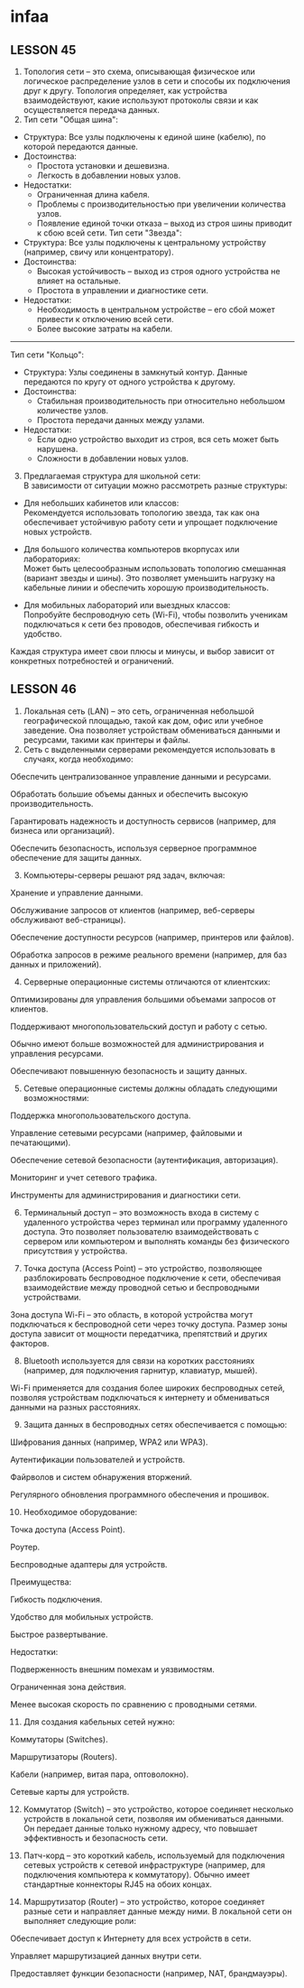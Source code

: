 # infaa
## LESSON 45
1) Топология сети – это схема, описывающая физическое или логическое распределение узлов в сети и способы их подключения друг к другу. Топология определяет, как устройства взаимодействуют, какие используют протоколы связи и как осуществляется передача данных.
2) Тип сети "Общая шина":  
- Структура: Все узлы подключены к единой шине (кабелю), по которой передаются данные.  
- Достоинства:  
  - Простота установки и дешевизна.  
  - Легкость в добавлении новых узлов.  
- Недостатки:  
  - Ограниченная длина кабеля.  
  - Проблемы с производительностью при увеличении количества узлов.  
  - Появление единой точки отказа – выход из строя шины приводит к сбою всей сети.
Тип сети "Звезда":  
- Структура: Все узлы подключены к центральному устройству (например, свичу или концентратору).  
- Достоинства:  
  - Высокая устойчивость – выход из строя одного устройства не влияет на остальные.  
  - Простота в управлении и диагностике сети.  
- Недостатки:  
  - Необходимость в центральном устройстве – его сбой может привести к отключению всей сети.  
  - Более высокие затраты на кабели.

---

Тип сети "Кольцо":  
- Структура: Узлы соединены в замкнутый контур. Данные передаются по кругу от одного устройства к другому.  
- Достоинства:  
  - Стабильная производительность при относительно небольшом количестве узлов.  
  - Простота передачи данных между узлами.  
- Недостатки:  
  - Если одно устройство выходит из строя, вся сеть может быть нарушена.  
  - Сложности в добавлении новых узлов.
3)  Предлагаемая структура для школьной сети:  
В зависимости от ситуации можно рассмотреть разные структуры:

- Для небольших кабинетов или классов:  
  Рекомендуется использовать топологию звезда, так как она обеспечивает устойчивую работу сети и упрощает подключение новых устройств.

- Для большого количества компьютеров вкорпусах или лабораториях:  
  Может быть целесообразным использовать топологию смешанная (вариант звезды и шины). Это позволяет уменьшить нагрузку на кабельные линии и обеспечить хорошую производительность.

- Для мобильных лабораторий или выездных классов:  
  Попробуйте беспроводную сеть (Wi-Fi), чтобы позволить ученикам подключаться к сети без проводов, обеспечивая гибкость и удобство.

Каждая структура имеет свои плюсы и минусы, и выбор зависит от конкретных потребностей и ограничений.

## LESSON 46

1) Локальная сеть (LAN) – это сеть, ограниченная небольшой географической площадью, такой как дом, офис или учебное заведение. Она позволяет устройствам обмениваться данными и ресурсами, такими как принтеры и файлы.
2) Сеть с выделенными серверами рекомендуется использовать в случаях, когда необходимо:

Обеспечить централизованное управление данными и ресурсами.

Обработать большие объемы данных и обеспечить высокую производительность.

Гарантировать надежность и доступность сервисов (например, для бизнеса или организаций).

Обеспечить безопасность, используя серверное программное обеспечение для защиты данных.

3) Компьютеры-серверы решают ряд задач, включая:

Хранение и управление данными.

Обслуживание запросов от клиентов (например, веб-серверы обслуживают веб-страницы).

Обеспечение доступности ресурсов (например, принтеров или файлов).

Обработка запросов в режиме реального времени (например, для баз данных и приложений).

4) Серверные операционные системы отличаются от клиентских:

Оптимизированы для управления большими объемами запросов от клиентов.

Поддерживают многопользовательский доступ и работу с сетью.

Обычно имеют больше возможностей для администрирования и управления ресурсами.

Обеспечивают повышенную безопасность и защиту данных.

5) Сетевые операционные системы должны обладать следующими возможностями:

Поддержка многопользовательского доступа.

Управление сетевыми ресурсами (например, файловыми и печатающими).

Обеспечение сетевой безопасности (аутентификация, авторизация).

Мониторинг и учет сетевого трафика.

Инструменты для администрирования и диагностики сети.

6) Терминальный доступ – это возможность входа в систему с удаленного устройства через терминал или программу удаленного доступа. Это позволяет пользователю взаимодействовать с сервером или компьютером и выполнять команды без физического присутствия у устройства.

7) Точка доступа (Access Point) – это устройство, позволяющее разблокировать беспроводное подключение к сети, обеспечивая взаимодействие между проводной сетью и беспроводными устройствами.

Зона доступа Wi-Fi – это область, в которой устройства могут подключаться к беспроводной сети через точку доступа. Размер зоны доступа зависит от мощности передатчика, препятствий и других факторов.

8) Bluetooth используется для связи на коротких расстояниях (например, для подключения гарнитур, клавиатур, мышей).

Wi-Fi применяется для создания более широких беспроводных сетей, позволяя устройствам подключаться к интернету и обмениваться данными на разных расстояниях.

9) Защита данных в беспроводных сетях обеспечивается с помощью:

Шифрования данных (например, WPA2 или WPA3).

Аутентификации пользователей и устройств.

Файрволов и систем обнаружения вторжений.

Регулярного обновления программного обеспечения и прошивок.

10) Необходимое оборудование:

Точка доступа (Access Point).

Роутер.

Беспроводные адаптеры для устройств.

Преимущества:

Гибкость подключения.

Удобство для мобильных устройств.

Быстрое развертывание.

Недостатки:

Подверженность внешним помехам и уязвимостям.

Ограниченная зона действия.

Менее высокая скорость по сравнению с проводными сетями.

11) Для создания кабельных сетей нужно:

Коммутаторы (Switches).

Маршрутизаторы (Routers).

Кабели (например, витая пара, оптоволокно).

Сетевые карты для устройств.

12) Коммутатор (Switch) – это устройство, которое соединяет несколько устройств в локальной сети, позволяя им обмениваться данными. Он передает данные только нужному адресу, что повышает эффективность и безопасность сети.

13) Патч-корд – это короткий кабель, используемый для подключения сетевых устройств к сетевой инфраструктуре (например, для подключения компьютера к коммутатору). Обычно имеет стандартные коннекторы RJ45 на обоих концах.

14) Маршрутизатор (Router) – это устройство, которое соединяет разные сети и направляет данные между ними. В локальной сети он выполняет следующие роли:

Обеспечивает доступ к Интернету для всех устройств в сети.

Управляет маршрутизацией данных внутри сети.

Предоставляет функции безопасности (например, NAT, брандмауэры).
